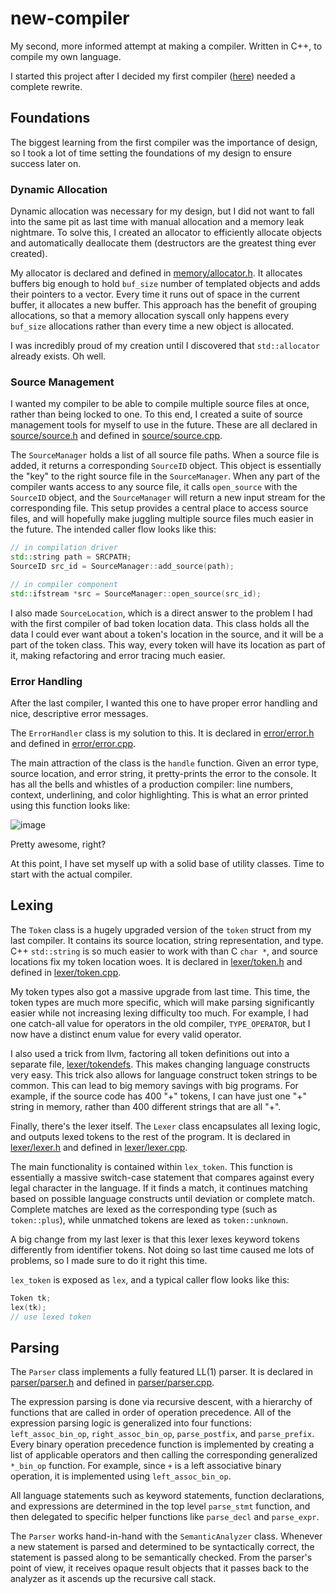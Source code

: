 # new-compiler
My second, more informed attempt at making a compiler. Written in C++, to compile my own language.

I started this project after I decided my first compiler ([here][1]) needed a complete rewrite.

## Foundations
The biggest learning from the first compiler was the importance of design, so I took a lot of time setting the foundations of my design to ensure success later on.

### Dynamic Allocation
Dynamic allocation was necessary for my design, but I did not want to fall into the same pit as last time with manual allocation and a memory leak nightmare.
To solve this, I created an allocator to efficiently allocate objects and automatically deallocate them (destructors are the greatest thing ever created).

My allocator is declared and defined in [memory/allocator.h][2].
It allocates buffers big enough to hold `buf_size` number of templated objects and adds their pointers to a vector.
Every time it runs out of space in the current buffer, it allocates a new buffer.
This approach has the benefit of grouping allocations, so that a memory allocation syscall only happens every `buf_size` allocations rather than every time a new object is allocated.

I was incredibly proud of my creation until I discovered that `std::allocator` already exists. Oh well.

### Source Management
I wanted my compiler to be able to compile multiple source files at once, rather than being locked to one.
To this end, I created a suite of source management tools for myself to use in the future.
These are all declared in [source/source.h][3] and defined in [source/source.cpp][4].

The `SourceManager` holds a list of all source file paths.
When a source file is added, it returns a corresponding `SourceID` object. This object is essentially the "key" to the right source file in the `SourceManager`.
When any part of the compiler wants access to any source file, it calls `open_source` with the `SourceID` object, and the `SourceManager` will return a new input stream for the corresponding file.
This setup provides a central place to access source files, and will hopefully make juggling multiple source files much easier in the future.
The intended caller flow looks like this:
```cpp
// in compilation driver
std::string path = SRCPATH;
SourceID src_id = SourceManager::add_source(path);

// in compiler component
std::ifstream *src = SourceManager::open_source(src_id);
```

I also made `SourceLocation`, which is a direct answer to the problem I had with the first compiler of bad token location data.
This class holds all the data I could ever want about a token's location in the source, and it will be a part of the token class.
This way, every token will have its location as part of it, making refactoring and error tracing much easier.

### Error Handling
After the last compiler, I wanted this one to have proper error handling and nice, descriptive error messages.

The `ErrorHandler` class is my solution to this.
It is declared in [error/error.h][5] and defined in [error/error.cpp][6].

The main attraction of the class is the `handle` function. Given an error type, source location, and error string, it pretty-prints the error to the console.
It has all the bells and whistles of a production compiler: line numbers, context, underlining, and color highlighting.
This is what an error printed using this function looks like:

![image](https://github.com/arnaavgoyal/new-compiler/assets/58274830/56b52473-191c-4205-8258-646e7f95c43f)

Pretty awesome, right?

At this point, I have set myself up with a solid base of utility classes. Time to start with the actual compiler.

## Lexing
The `Token` class is a hugely upgraded version of the `token` struct from my last compiler. It contains its source location, string representation, and type.
C++ `std::string` is so much easier to work with than C `char *`, and source locations fix my token location woes.
It is declared in [lexer/token.h][7] and defined in [lexer/token.cpp][8].

My token types also got a massive upgrade from last time. This time, the token types are much more specific, which will make parsing significantly easier while not increasing lexing difficulty too much.
For example, I had one catch-all value for operators in the old compiler, `TYPE_OPERATOR`, but I now have a distinct enum value for every valid operator.

I also used a trick from llvm, factoring all token definitions out into a separate file, [lexer/tokendefs][9]. This makes changing language constructs very easy.
This trick also allows for language construct token strings to be common. This can lead to big memory savings with big programs.
For example, if the source code has 400 "+" tokens, I can have just one "+" string in memory, rather than 400 different strings that are all "+".

Finally, there's the lexer itself.
The `Lexer` class encapsulates all lexing logic, and outputs lexed tokens to the rest of the program.
It is declared in [lexer/lexer.h][10] and defined in [lexer/lexer.cpp][11].

The main functionality is contained within `lex_token`.
This function is essentially a massive switch-case statement that compares against every legal character in the language.
If it finds a match, it continues matching based on possible language constructs until deviation or complete match.
Complete matches are lexed as the corresponding type (such as `token::plus`), while unmatched tokens are lexed as `token::unknown`.

A big change from my last lexer is that this lexer lexes keyword tokens differently from identifier tokens. Not doing so last time caused me lots of problems, so I made sure to do it right this time.

`lex_token` is exposed as `lex`, and a typical caller flow looks like this:
```cpp
Token tk;
lex(tk);
// use lexed token
```

## Parsing
The `Parser` class implements a fully featured LL(1) parser.
It is declared in [parser/parser.h][12] and defined in [parser/parser.cpp][13].

The expression parsing is done via recursive descent, with a hierarchy of functions that are called in order of operation precedence.
All of the expression parsing logic is generalized into four functions: `left_assoc_bin_op`, `right_assoc_bin_op`, `parse_postfix`, and `parse_prefix`.
Every binary operation precedence function is implemented by creating a list of applicable operators and then calling the corresponding generalized `*_bin_op` function.
For example, since `+` is a left associative binary operation, it is implemented using `left_assoc_bin_op`.

All language statements such as keyword statements, function declarations, and expressions are determined in the top level `parse_stmt` function,
and then delegated to specific helper functions like `parse_decl` and `parse_expr`.

The `Parser` works hand-in-hand with the `SemanticAnalyzer` class.
Whenever a new statement is parsed and determined to be syntactically correct, the statement is passed along to be semantically checked.
From the parser's point of view, it receives opaque result objects that it passes back to the analyzer as it ascends up the recursive call stack.


[1]:  https://github.com/arnaavgoyal/compiler
[2]:  ../main/inc/memory/allocator.h
[3]:  ../main/inc/source/source.h
[4]:  ../main/src/source/source.h
[5]:  ../main/inc/error/error.h
[6]:  ../main/src/error/error.h
[7]:  ../main/inc/lexer/token.h
[8]:  ../main/src/lexer/token.cpp
[9]:  ../main/inc/lexer/tokendefs
[10]: ../main/inc/lexer/lexer.h
[11]: ../main/src/lexer/token.cpp
[12]: ../main/inc/parser/parser.h
[13]: ../main/src/parser/parser.cpp
